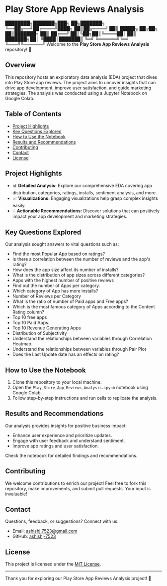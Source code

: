 # Play Store App Reviews Analysis

████████╗███████╗███╗ ██╗███████╗
╚══██╔══╝██╔════╝████╗ ██║██╔════╝
██║ █████╗ ██╔██╗ ██║███████╗
██║ ██╔══╝ ██║╚██╗██║╚════██║
██║ ███████╗██║ ╚████║███████║
╚═╝ ╚══════╝╚═╝ ╚═══╝╚══════╝
Welcome to the **Play Store App Reviews Analysis** repository! 🚀

## Overview

This repository hosts an exploratory data analysis (EDA) project that dives into Play Store app reviews. The project aims to uncover insights that can drive app development, improve user satisfaction, and guide marketing strategies. The analysis was conducted using a Jupyter Notebook on Google Colab.

## Table of Contents

- [Project Highlights](#project-highlights)
- [Key Questions Explored](#key-questions-explored)
- [How to Use the Notebook](#how-to-use-the-notebook)
- [Results and Recommendations](#results-and-recommendations)
- [Contributing](#contributing)
- [Contact](#contact)
- [License](#license)

## Project Highlights

- 📊 **Detailed Analysis:** Explore our comprehensive EDA covering app distribution, categories, ratings, installs, sentiment analysis, and more.
- 📈 **Visualizations:** Engaging visualizations help grasp complex insights easily.
- 💡 **Actionable Recommendations:** Discover solutions that can positively impact your app development and marketing strategies.

## Key Questions Explored

Our analysis sought answers to vital questions such as:

 - Find the most Popular App based on ratings?
 - Is there a correlation between the number of reviews and the app's rating?
 - How does the app size affect its number of installs?
 - What is the distribution of app sizes across different categories?
 - Apps with the highest number of positive reviews
 - Find out the number of Apps per category.
 - Which category of App has more installs?
 - Number of Reviews per Category
 - What is the ratio of number of Paid apps and Free apps?
 - Which is the most famous category of Apps according to the Content Rating column?
 - Top 10 free apps
 - Top 10 Paid Apps.
 - Top 10 Revenue Generating Apps
 - Distribution of Subjectivity
 - Understand the relationships between variables through Correlation Heatmap.
 - Understand the relationships between variables through Pair Plot
 - Does the Last Update date has an effects on rating?


## How to Use the Notebook

1. Clone this repository to your local machine.
2. Open the `Play_Store_App_Reviews_Analysis.ipynb` notebook using Google Colab.
3. Follow step-by-step instructions and run cells to replicate the analysis.

## Results and Recommendations

Our analysis provides insights for positive business impact:
- Enhance user experience and prioritize updates.
- Engage with user feedback and understand sentiment.
- Improve app ratings and user satisfaction.

Check the notebook for detailed findings and recommendations.

## Contributing

We welcome contributions to enrich our project! Feel free to fork this repository, make improvements, and submit pull requests. Your input is invaluable!

## Contact

Questions, feedback, or suggestions? Connect with us:
- Email: [ashishj.7523@gmail.com](ashishj.7523@gmail.com)
- GitHub: [ashishj-7523](https://github.com/ashishj-7523)

## License

This project is licensed under the [MIT License](LICENSE).

---

Thank you for exploring our Play Store App Reviews Analysis project! 🎉
